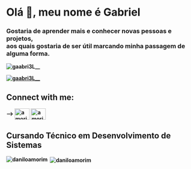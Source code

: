 # Olá 👋, meu nome é <b>Gabriel
### Gostaria de aprender mais e conhecer novas pessoas e projetos,</br> aos quais gostaria de ser útil marcando minha passagem de alguma forma.


<p align="left"> <img src="https://komarev.com/ghpvc/?username=gabrielmendesangnes&label=Profile%20views&color=0e75b6&style=flat" alt="gaabri3L__" /> </p>
<p align="left"> <a href="https://twitter.com/gaabri3L__" target="blank"><img src="https://img.shields.io/twitter/follow/gaabri3L__?logo=twitter&style=for-the-badge" alt="gaabri3L__" /></a> </p>

<!-- ### Blogs posts -->
<!-- BLOG-POST-LIST:START -->
<!-- BLOG-POST-LIST:END -->

## Connect with me:
<p align="left">
</p> -->
<!-- <a href="https://nodejs.org" target="_blank"> <img src="https://raw.githubusercontent.com/devicons/devicon/master/icons/nodejs/nodejs-original-wordmark.svg" alt="nodejs" width="40" height="40"/> </a> -->
<a href="https://twitter.com/gaabri3L__" target="blank"><img align="center" src="https://www.vectorlogo.zone/logos/twitter/twitter-official.svg" alt="amorimdanilo_" height="30" width="40" /></a>
<a href="https://www.instagram.com/mendessbiel_/?next=%2F" target="blank"><img align="center" src="https://raw.githubusercontent.com/rahuldkjain/github-profile-readme-generator/master/src/images/icons/Social/instagram.svg" alt="amorimdanilo85" height="30" width="40" /></a>

## Cursando Técnico  em Desenvolvimento de Sistemas
  </p>
<!--  -->
<!-- <p><img align="center" src="https://github-readme-stats.vercel.app/api?username=daniloamorim&show_icons=true&locale=en" alt="daniloamorim" /> -->

<img align="left" src="https://github-readme-stats.vercel.app/api/top-langs?username=daniloamorim&show_icons=true&locale=en&layout=compact" alt="daniloamorim" /></p>



<p>&nbsp;<img align="center" src="https://github-readme-streak-stats.herokuapp.com/?user=daniloamorim&" alt="daniloamorim" /></p>


